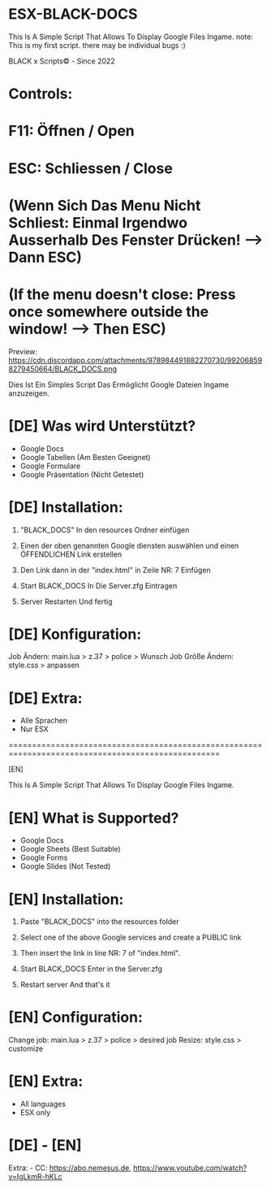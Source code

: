 # ESX-BLACK-DOCS
This Is A Simple Script That Allows To Display Google Files Ingame. note: This is my first script. there may be individual bugs :) 

BLACK x Scripts© - Since 2022

# Controls:
# F11: Öffnen / Open  
# ESC: Schliessen / Close
# (Wenn Sich Das Menu Nicht Schliest: Einmal Irgendwo Ausserhalb Des Fenster Drücken! --> Dann ESC)
# (If the menu doesn't close: Press once somewhere outside the window! --> Then ESC)

 Preview: https://cdn.discordapp.com/attachments/978984491882270730/992068598279450664/BLACK_DOCS.png

Dies Ist Ein Simples Script Das Ermöglicht Google Dateien Ingame anzuzeigen.

# [DE] Was wird Unterstützt?
- Google Docs
- Google Tabellen (Am Besten Geeignet)
- Google Formulare
- Google Präsentation (Nicht Getestet)

 

# [DE] Installation:

1.  "BLACK_DOCS" In den resources Ordner einfügen

2. Einen der oben genannten Google diensten auswählen und einen ÖFFENDLICHEN Link erstellen

3. Den Link dann in der "index.html" in Zeile NR: 7 Einfügen

4. Start BLACK_DOCS In Die Server.zfg Eintragen 

5. Server Restarten Und fertig

 

# [DE] Konfiguration:

Job Ändern: main.lua > z.37 > police > Wunsch Job
Größe Ändern: style.css > anpassen 

 

# [DE] Extra:
- Alle Sprachen 
- Nur ESX

===================================================================================================

[EN]

 

This Is A Simple Script That Allows To Display Google Files Ingame.

 

# [EN] What is Supported?
- Google Docs
- Google Sheets (Best Suitable)
- Google Forms
- Google Slides (Not Tested)

 

# [EN] Installation:

1. Paste "BLACK_DOCS" into the resources folder

2. Select one of the above Google services and create a PUBLIC link

3. Then insert the link in line NR: 7 of "index.html".

4. Start BLACK_DOCS Enter in the Server.zfg

5. Restart server And that's it

 

# [EN] Configuration:

Change job: main.lua > z.37 > police > desired job
Resize: style.css > customize

 

# [EN] Extra:
- All languages
- ESX only

# [DE] - [EN]

Extra: - CC: https://abo.nemesus.de, https://www.youtube.com/watch?v=IgLkmR-hKLc 
